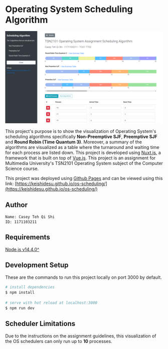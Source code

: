 # Operating System Scheduling Algorithm

![Screenshot of Program](./screenshot.PNG "Screenshot of Program")

This project's purpose is to show the visualization of Operating System's scheduling algorithms specifically __Non-Preemptive SJF__, __Preemptive SJF__ and __Round Robin (Time Quantum 3)__. Moreover, a summary of the algorithms are visualized as a table where the turnaround and waiting time for each process are listed down. This project is developed using [Nuxt.js](https://nuxtjs.org/), a framework that is built on top of [Vue.js](https://vuejs.org/). This project is an assignment for Multimedia University's TSN2101 Operating System subject of the Computer Science course.     

This project was deployed using [Github Pages](https://pages.github.com/) and can be viewed using this link: [https://keishidesu.github.io/os-scheduling/](https://keishidesu.github.io/os-scheduling/)

## Author

```
Name: Casey Teh Qi Shi
ID: 1171103211
```

## Requirements

[Node.js v14.4.0^](https://nodejs.org/en/)

## Development Setup
These are the commands to run this project locally on port 3000 by default.

```bash
# install dependencies
$ npm install

# serve with hot reload at localhost:3000
$ npm run dev
```

## Scheduler Limitations

Due to the instructions on the assignment guidelines, this visualization of the OS schedulers can only run up to __10__ processes.

